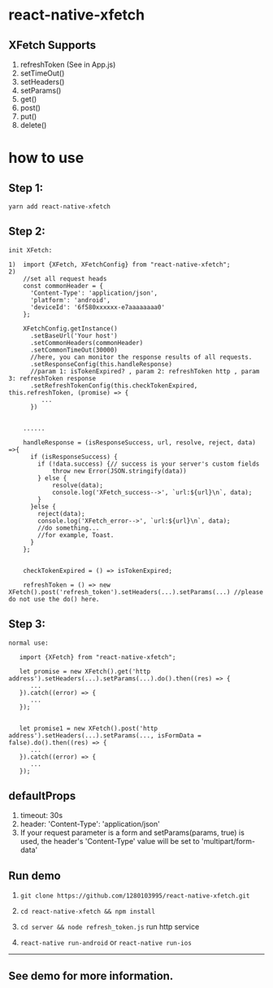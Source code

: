 # react-native-xfetch

## XFetch Supports 

1. refreshToken   (See in App.js)
2. setTimeOut()
3. setHeaders()
4. setParams()
5. get()
6. post()
7. put()
8. delete()

# how to use

## Step 1:
    yarn add react-native-xfetch
    
## Step 2:
    init XFetch: 
    
    1)  import {XFetch, XFetchConfig} from "react-native-xfetch";
    2) 
        //set all request heads
        const commonHeader = {
          'Content-Type': 'application/json',
          'platform': 'android',
          'deviceId': '6f580xxxxxx-e7aaaaaaaa0'
        };
        
        XFetchConfig.getInstance()
          .setBaseUrl('Your host')
          .setCommonHeaders(commonHeader)
          .setCommonTimeOut(30000)
          //here, you can monitor the response results of all requests.
          .setResponseConfig(this.handleResponse)
          //param 1: isTokenExpired? , param 2: refreshToken http , param 3: refreshToken response
          .setRefreshTokenConfig(this.checkTokenExpired, this.refreshToken, (promise) => {
             ... 
          })
          
          
        ......
          
        handleResponse = (isResponseSuccess, url, resolve, reject, data) =>{
          if (isResponseSuccess) {
            if (!data.success) {// success is your server's custom fields
                throw new Error(JSON.stringify(data))
            } else {
                resolve(data);
                console.log('XFetch_success-->', `url:${url}\n`, data);
            }
          }else {
            reject(data);
            console.log('XFetch_error-->', `url:${url}\n`, data);
            //do something...
            //for example, Toast.
          }
        };
        
        
        checkTokenExpired = () => isTokenExpired;
        
        refreshToken = () => new XFetch().post('refresh_token').setHeaders(...).setParams(...) //please do not use the do() here.
       
## Step 3: 
    normal use: 
    
       import {XFetch} from "react-native-xfetch";
    
       let promise = new XFetch().get('http address').setHeaders(...).setParams(...).do().then((res) => {
          ...
       }).catch((error) => {
          ...
       });
       
       
       let promise1 = new XFetch().post('http address').setHeaders(...).setParams(..., isFormData = false).do().then((res) => {
          ...
       }).catch((error) => {
          ...
       });
    
## defaultProps
1. timeout: 30s
2. header: 'Content-Type': 'application/json'
3. If your request parameter is a form and setParams(params, true) is used, the header's 'Content-Type' value will be set to     'multipart/form-data'

## Run demo

1. `git clone https://github.com/1280103995/react-native-xfetch.git`

2. `cd react-native-xfetch && npm install`

3. `cd server && node refresh_token.js` run http service

4. `react-native run-android` or `react-native run-ios`

------
## See demo for more information.

